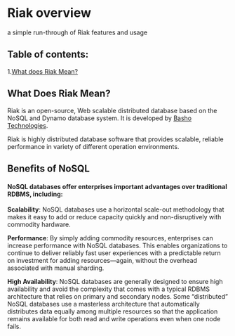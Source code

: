 [logo]: ../img/riak.png
# Riak overview
a simple run-through of Riak features and usage

## Table of contents:
1.[What does Riak Mean?](#what-does-riak-mean)

## What Does Riak Mean?
Riak is an open-source, Web scalable distributed database based on the NoSQL and Dynamo database system. It is developed by [Basho Technologies](https://riak.com/).

Riak is highly distributed database software that provides scalable, reliable performance in variety of different operation environments. 

## Benefits of NoSQL
#### NoSQL databases offer enterprises important advantages over traditional RDBMS, including:

**Scalability**: NoSQL databases use a horizontal scale-out methodology that makes it easy to add or reduce capacity quickly and non-disruptively with commodity hardware. 

**Performance**: By simply adding commodity resources, enterprises can increase performance with NoSQL databases. This enables organizations to continue to deliver reliably fast user experiences with a predictable return on investment for adding resources—again, without the overhead associated with manual sharding.

**High Availability**: NoSQL databases are generally designed to ensure high availability and avoid the complexity that comes with a typical RDBMS architecture that relies on primary and secondary nodes. Some “distributed” NoSQL databases use a masterless architecture that automatically distributes data equally among multiple resources so that the application remains available for both read and write operations even when one node fails.
